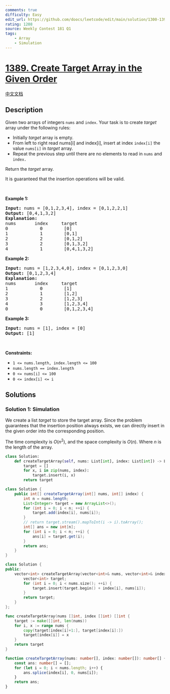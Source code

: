 ```yaml
---
comments: true
difficulty: Easy
edit_url: https://github.com/doocs/leetcode/edit/main/solution/1300-1399/1389.Create%20Target%20Array%20in%20the%20Given%20Order/README_EN.md
rating: 1208
source: Weekly Contest 181 Q1
tags:
    - Array
    - Simulation
---
```


<!-- problem:start -->

# [1389. Create Target Array in the Given Order](https://leetcode.com/problems/create-target-array-in-the-given-order)

[中文文档](/solution/1300-1399/1389.Create%20Target%20Array%20in%20the%20Given%20Order/README.md)

## Description

<p>Given two arrays of integers&nbsp;<code>nums</code> and <code>index</code>. Your task is to create <em>target</em> array under the following rules:</p>

<ul>
	<li>Initially <em>target</em> array is empty.</li>
	<li>From left to right read nums[i] and index[i], insert at index <code>index[i]</code>&nbsp;the value <code>nums[i]</code>&nbsp;in&nbsp;<em>target</em> array.</li>
	<li>Repeat the previous step until there are no elements to read in <code>nums</code> and <code>index.</code></li>
</ul>

<p>Return the <em>target</em> array.</p>

<p>It is guaranteed that the insertion operations will be valid.</p>

<p>&nbsp;</p>
<p><strong class="example">Example 1:</strong></p>

<pre>
<strong>Input:</strong> nums = [0,1,2,3,4], index = [0,1,2,2,1]
<strong>Output:</strong> [0,4,1,3,2]
<strong>Explanation:</strong>
nums       index     target
0            0        [0]
1            1        [0,1]
2            2        [0,1,2]
3            2        [0,1,3,2]
4            1        [0,4,1,3,2]
</pre>

<p><strong class="example">Example 2:</strong></p>

<pre>
<strong>Input:</strong> nums = [1,2,3,4,0], index = [0,1,2,3,0]
<strong>Output:</strong> [0,1,2,3,4]
<strong>Explanation:</strong>
nums       index     target
1            0        [1]
2            1        [1,2]
3            2        [1,2,3]
4            3        [1,2,3,4]
0            0        [0,1,2,3,4]
</pre>

<p><strong class="example">Example 3:</strong></p>

<pre>
<strong>Input:</strong> nums = [1], index = [0]
<strong>Output:</strong> [1]
</pre>

<p>&nbsp;</p>
<p><strong>Constraints:</strong></p>

<ul>
	<li><code>1 &lt;= nums.length, index.length &lt;= 100</code></li>
	<li><code>nums.length == index.length</code></li>
	<li><code>0 &lt;= nums[i] &lt;= 100</code></li>
	<li><code>0 &lt;= index[i] &lt;= i</code></li>
</ul>

## Solutions

<!-- solution:start -->

### Solution 1: Simulation

We create a list $target$ to store the target array. Since the problem guarantees that the insertion position always exists, we can directly insert in the given order into the corresponding position.

The time complexity is $O(n^2)$, and the space complexity is $O(n)$. Where $n$ is the length of the array.

<!-- tabs:start -->

```python
class Solution:
    def createTargetArray(self, nums: List[int], index: List[int]) -> List[int]:
        target = []
        for x, i in zip(nums, index):
            target.insert(i, x)
        return target
```

```java
class Solution {
    public int[] createTargetArray(int[] nums, int[] index) {
        int n = nums.length;
        List<Integer> target = new ArrayList<>();
        for (int i = 0; i < n; ++i) {
            target.add(index[i], nums[i]);
        }
        // return target.stream().mapToInt(i -> i).toArray();
        int[] ans = new int[n];
        for (int i = 0; i < n; ++i) {
            ans[i] = target.get(i);
        }
        return ans;
    }
}
```

```cpp
class Solution {
public:
    vector<int> createTargetArray(vector<int>& nums, vector<int>& index) {
        vector<int> target;
        for (int i = 0; i < nums.size(); ++i) {
            target.insert(target.begin() + index[i], nums[i]);
        }
        return target;
    }
};
```

```go
func createTargetArray(nums []int, index []int) []int {
	target := make([]int, len(nums))
	for i, x := range nums {
		copy(target[index[i]+1:], target[index[i]:])
		target[index[i]] = x
	}
	return target
}
```

```ts
function createTargetArray(nums: number[], index: number[]): number[] {
    const ans: number[] = [];
    for (let i = 0; i < nums.length; i++) {
        ans.splice(index[i], 0, nums[i]);
    }
    return ans;
}
```

<!-- tabs:end -->

<!-- solution:end -->

<!-- problem:end -->
